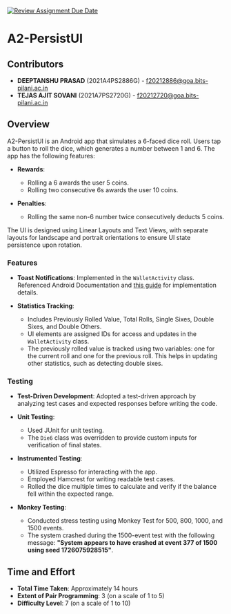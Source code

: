 [![Review Assignment Due Date](https://classroom.github.com/assets/deadline-readme-button-22041afd0340ce965d47ae6ef1cefeee28c7c493a6346c4f15d667ab976d596c.svg)](https://classroom.github.com/a/R_7cjhEg)

# A2-PersistUI

## Contributors
- **DEEPTANSHU PRASAD** (2021A4PS2886G) - f20212886@goa.bits-pilani.ac.in
- **TEJAS AJIT SOVANI** (2021A7PS2720G) - f20212720@goa.bits-pilani.ac.in

## Overview
A2-PersistUI is an Android app that simulates a 6-faced dice roll. Users tap a button to roll the dice, which generates a number between 1 and 6. The app has the following features:

- **Rewards**:
  - Rolling a 6 awards the user 5 coins.
  - Rolling two consecutive 6s awards the user 10 coins.

- **Penalties**:
  - Rolling the same non-6 number twice consecutively deducts 5 coins.

The UI is designed using Linear Layouts and Text Views, with separate layouts for landscape and portrait orientations to ensure UI state persistence upon rotation.

### Features

- **Toast Notifications**: Implemented in the `WalletActivity` class. Referenced Android Documentation and [this guide](https://www.dre.vanderbilt.edu/~schmidt/android/android-4.0/out/target/common/docs/doc-comment-check/guide/topics/ui/notifiers/toasts.html) for implementation details.

- **Statistics Tracking**:
  - Includes Previously Rolled Value, Total Rolls, Single Sixes, Double Sixes, and Double Others.
  - UI elements are assigned IDs for access and updates in the `WalletActivity` class.
  - The previously rolled value is tracked using two variables: one for the current roll and one for the previous roll. This helps in updating other statistics, such as detecting double sixes.

### Testing

- **Test-Driven Development**: Adopted a test-driven approach by analyzing test cases and expected responses before writing the code.
  
- **Unit Testing**:
  - Used JUnit for unit testing.
  - The `Die6` class was overridden to provide custom inputs for verification of final states.

- **Instrumented Testing**:
  - Utilized Espresso for interacting with the app.
  - Employed Hamcrest for writing readable test cases.
  - Rolled the dice multiple times to calculate and verify if the balance fell within the expected range.

- **Monkey Testing**:
  - Conducted stress testing using Monkey Test for 500, 800, 1000, and 1500 events.
  - The system crashed during the 1500-event test with the following message: **"System appears to have crashed at event 377 of 1500 using seed 1726075928515"**.

## Time and Effort
- **Total Time Taken**: Approximately 14 hours
- **Extent of Pair Programming**: 3 (on a scale of 1 to 5)
- **Difficulty Level**: 7 (on a scale of 1 to 10)
